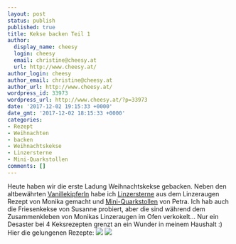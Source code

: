 ```yaml
---
layout: post
status: publish
published: true
title: Kekse backen Teil 1
author:
  display_name: cheesy
  login: cheesy
  email: christine@cheesy.at
  url: http://www.cheesy.at/
author_login: cheesy
author_email: christine@cheesy.at
author_url: http://www.cheesy.at/
wordpress_id: 33973
wordpress_url: http://www.cheesy.at/?p=33973
date: '2017-12-02 19:15:33 +0000'
date_gmt: '2017-12-02 18:15:33 +0000'
categories:
- Rezept
- Weihnachten
- backen
- Weihnachtskekse
- Linzersterne
- Mini-Quarkstollen
comments: []
---
```

Heute haben wir die erste Ladung Weihnachtskekse gebacken. Neben den altbewährten [Vanillekipferln](http://www.cheesy.at/rezepte/baeckereien/weihnachtskekse/vanillekipferl/) habe ich [Linzersterne](http://www.cheesy.at/rezepte/baeckereien/weihnachtskekse/linzersterne/) aus dem Linzeraugen Rezept von Monika gemacht und [Mini-Quarkstollen](http://www.cheesy.at/rezepte/baeckereien/weihnachtskekse/mini-quarkstollen/) von Petra. Ich hab auch die Friesenkekse von Susanne probiert, aber die sind während dem Zusammenkleben von Monikas Linzeraugen im Ofen verkokelt... Nur ein Desaster bei 4 Keksrezepten grenzt an ein Wunder in meinem Haushalt :)
Hier die gelungenen Rezepte:
[![](http://www.cheesy.at/wp-content/uploads/DSC_0632.jpg)](http://www.cheesy.at/rezepte/baeckereien/weihnachtskekse/linzersterne/) [![](http://www.cheesy.at/wp-content/uploads/DSC_0631.jpg)](http://www.cheesy.at/rezepte/baeckereien/weihnachtskekse/mini-quarkstollen/)

